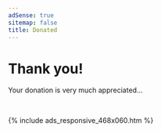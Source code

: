 ```yaml
---
adSense: true
sitemap: false
title: Donated
---
```


<h1>
  Thank you!
</h1>
<p>
  Your donation is very much appreciated&hellip;
</p>
<p>
  &nbsp;
</p>
{% include ads_responsive_468x060.htm %}
<p>
  &nbsp;
</p>
